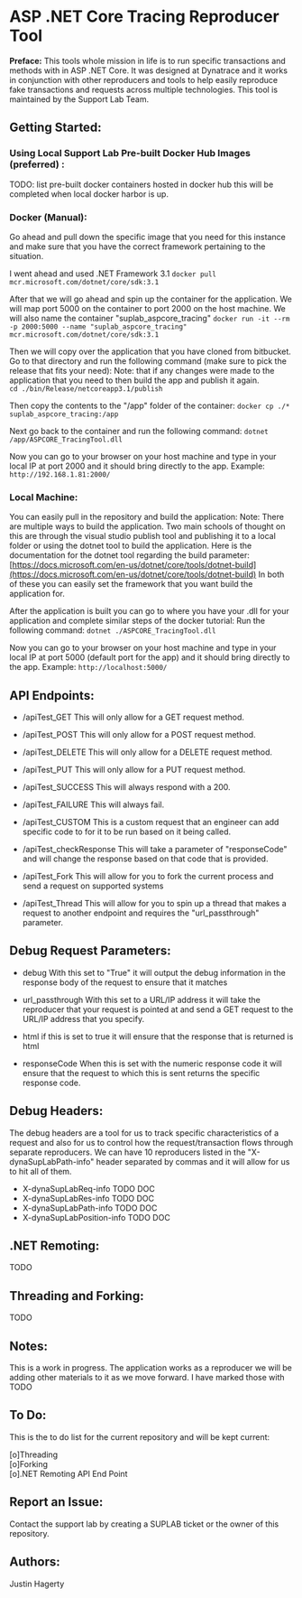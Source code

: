 # ASP .NET Core Tracing Reproducer Tool 
**Preface:** This tools whole mission in life is to run specific transactions and methods with in ASP .NET Core. It was designed at Dynatrace and it works in conjunction with other reproducers and tools to help easily reproduce fake transactions and requests across multiple technologies. This tool is maintained by the Support Lab Team. 

## Getting Started: 

### Using Local Support Lab Pre-built Docker Hub Images (preferred) : 
TODO: list pre-built docker containers hosted in docker hub this will be completed when local docker harbor is up.

### Docker (Manual): 
Go ahead and pull down the specific image that you need for this instance and make sure that you have the correct framework pertaining to the situation.
 
I went ahead and used .NET Framework 3.1
``docker pull mcr.microsoft.com/dotnet/core/sdk:3.1``

After that we will go ahead and spin up the container for the application. We will map port 5000 on the container to port 2000 on the host machine. We will also name the container "suplab_aspcore_tracing"
``docker run -it --rm -p 2000:5000 --name "suplab_aspcore_tracing" mcr.microsoft.com/dotnet/core/sdk:3.1``

Then we will copy over the application that you have cloned from bitbucket. Go to that directory and run the following command (make sure to pick the release that fits your need):
Note: that if any changes were made to the application that you need to then build the app and publish it again.  
``cd ./bin/Release/netcoreapp3.1/publish``

Then copy the contents to the "/app" folder of the container: 
``docker cp ./* suplab_aspcore_tracing:/app``

Next go back to the container and run the following command: 
``dotnet /app/ASPCORE_TracingTool.dll`` 

Now you can go to your browser on your host machine and type in your local IP at port 2000 and it should bring directly to the app. 
Example: 
``http://192.168.1.81:2000/``

### Local Machine: 

You can easily pull in the repository and build the application:
Note: There are multiple ways to build the application. Two main schools of thought on this are through the visual studio publish tool and publishing it to a local folder or using the dotnet tool to build the application. Here is the documentation for the dotnet tool regarding the build parameter: [https://docs.microsoft.com/en-us/dotnet/core/tools/dotnet-build](https://docs.microsoft.com/en-us/dotnet/core/tools/dotnet-build)
In both of these you can easily set the framework that you want build the application for. 

After the application is built you can go to where you have your .dll for your application and complete similar steps of the docker tutorial: 
Run the following command: 
``dotnet ./ASPCORE_TracingTool.dll`` 

Now you can go to your browser on your host machine and type in your local IP at port 5000 (default port for the app) and it should bring directly to the app. 
Example: 
``http://localhost:5000/``

## API Endpoints: 
 - /apiTest_GET
 This will only allow for a GET request method.
 
 - /apiTest_POST
 This will only allow for a POST request method.
 
 - /apiTest_DELETE
 This will only allow for a DELETE request method. 
 
 - /apiTest_PUT
 This will only allow for a PUT request method. 
 
 - /apiTest_SUCCESS
 This will always respond with a 200. 
 
 - /apiTest_FAILURE
 This will always fail. 
 
 - /apiTest_CUSTOM
 This is a custom request that an engineer can add specific code to for it to be run based on it being called. 
 
 - /apiTest_checkResponse
 This will take a parameter of "responseCode" and will change the response based on that code that is provided. 
 
 - /apiTest_Fork
 This will allow for you to fork the current process and send a request on supported systems 
 
 - /apiTest_Thread
 This will allow for you to spin up a thread that makes a request to another endpoint and requires  the "url_passthrough" parameter.
 

## Debug Request Parameters: 
 - debug 
 With this set to "True" it will output the debug information in the response body of the request to ensure that it matches
 
 - url_passthrough
  With this set to a URL/IP address it will take the reproducer that your request is pointed at and send a GET request to the URL/IP address that you specify.
  
 - html 
 if this is set to true it will ensure that the response that is returned is html
 
 - responseCode
 When this is set with the numeric response code it will ensure that the request to which this is sent returns the specific response code.
## Debug Headers:
The debug headers are a tool for us to track specific characteristics of a request and also for us to control how the request/transaction flows through separate reproducers. We can have 10 reproducers listed in the "X-dynaSupLabPath-info" header separated by commas and it will allow for us to hit all of them. 

 - X-dynaSupLabReq-info
 TODO DOC
 - X-dynaSupLabRes-info
TODO DOC
 - X-dynaSupLabPath-info
 TODO DOC
 - X-dynaSupLabPosition-info
TODO DOC

##  .NET Remoting: 
TODO

## Threading and Forking:
TODO 
## Notes: 

This is a work in progress. The application works as a reproducer we will be adding other materials to it as we move forward. I have marked those with TODO 

## To Do: 
This is the to do list for the current repository and will be kept current: 
 
[o]Threading <BR>
[o]Forking <BR>
[o].NET Remoting API End Point <BR>

## Report an Issue: 
Contact the support lab by creating a SUPLAB ticket or the owner of this repository. 

## Authors: 
Justin Hagerty 